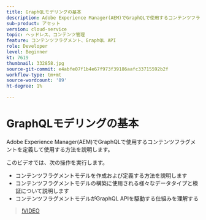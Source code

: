 ```yaml
---
title: GraphQLモデリングの基本
description: Adobe Experience Manager(AEM)でGraphQLで使用するコンテンツフラグメントを定義して使用する方法を説明します。
sub-product: アセット
version: cloud-service
topic: ヘッドレス、コンテンツ管理
feature: コンテンツフラグメント、GraphQL API
role: Developer
level: Beginner
kt: 7619
thumbnail: 332858.jpg
source-git-commit: e4abfe07f1b4e67f973f39186aafc33715592b2f
workflow-type: tm+mt
source-wordcount: '89'
ht-degree: 1%

---
```



# GraphQLモデリングの基本

Adobe Experience Manager(AEM)でGraphQLで使用するコンテンツフラグメントを定義して使用する方法を説明します。

このビデオでは、次の操作を実行します。

+ コンテンツフラグメントモデルを作成および定義する方法を説明します
+ コンテンツフラグメントモデルの構築に使用される様々なデータタイプと検証について説明します
+ コンテンツフラグメントモデルがGraphQL APIを駆動する仕組みを理解する

>[!VIDEO](https://video.tv.adobe.com/v/332858/?quality=12&learn=on)
